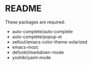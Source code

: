 # README
These packages are required:
* auto-complete/auto-complete
* auto-complete/popup-el
* sellout/emacs-color-theme-solarized
* emacs-mozc
* defunkt/markdown-mode
* yoshiki/yaml-mode

